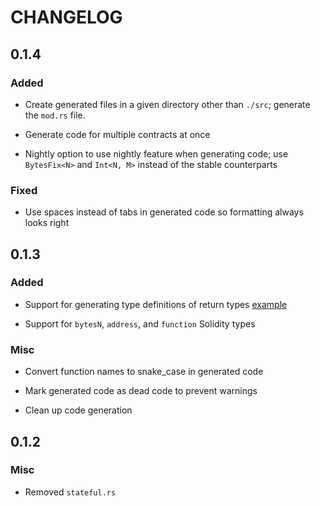 # CHANGELOG

## 0.1.4

### Added

  * Create generated files in a given directory other than `./src`; generate the `mod.rs` file.

  * Generate code for multiple contracts at once

  * Nightly option to use nightly feature when generating code; 
    use `BytesFix<N>` and `Int<N, M>` instead of the stable counterparts

### Fixed

  * Use spaces instead of tabs in generated code so formatting always looks right

## 0.1.3

### Added

  * Support for generating type definitions of return types [example](../examples/cargo-solid-example/src/stateful.rs)

  * Support for `bytesN`, `address`, and `function` Solidity types

### Misc

  * Convert function names to snake_case in generated code

  * Mark generated code as dead code to prevent warnings

  * Clean up code generation

## 0.1.2

### Misc

  * Removed `stateful.rs`
